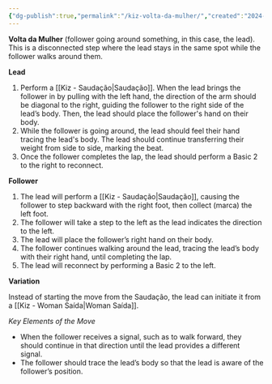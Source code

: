 ```yaml
---
{"dg-publish":true,"permalink":"/kiz-volta-da-mulher/","created":"2024-09-20T11:07:38.862-04:00","updated":"2024-09-20T11:27:50.170-04:00"}
---
```


**Volta da Mulher** (follower going around something, in this case, the lead). This is a disconnected step where the lead stays in the same spot while the follower walks around them.

**Lead**
1. Perform a [[Kiz - Saudação\|Saudação]]. When the lead brings the follower in by pulling with the left hand, the direction of the arm should be diagonal to the right, guiding the follower to the right side of the lead’s body. Then, the lead should place the follower's hand on their body.
2. While the follower is going around, the lead should feel their hand tracing the lead's body. The lead should continue transferring their weight from side to side, marking the beat.
3. Once the follower completes the lap, the lead should perform a Basic 2 to the right to reconnect.

**Follower**
1. The lead will perform a [[Kiz - Saudação\|Saudação]], causing the follower to step backward with the right foot, then collect (marca) the left foot.
2. The follower will take a step to the left as the lead indicates the direction to the left.
3. The lead will place the follower’s right hand on their body.
4. The follower continues walking around the lead, tracing the lead’s body with their right hand, until completing the lap.
5. The lead will reconnect by performing a Basic 2 to the left.

**Variation**

Instead of starting the move from the Saudação, the lead can initiate it from a [[Kiz - Woman Saída\|Woman Saída]].

*Key Elements of the Move*

- When the follower receives a signal, such as to walk forward, they should continue in that direction until the lead provides a different signal.
- The follower should trace the lead’s body so that the lead is aware of the follower’s position.
